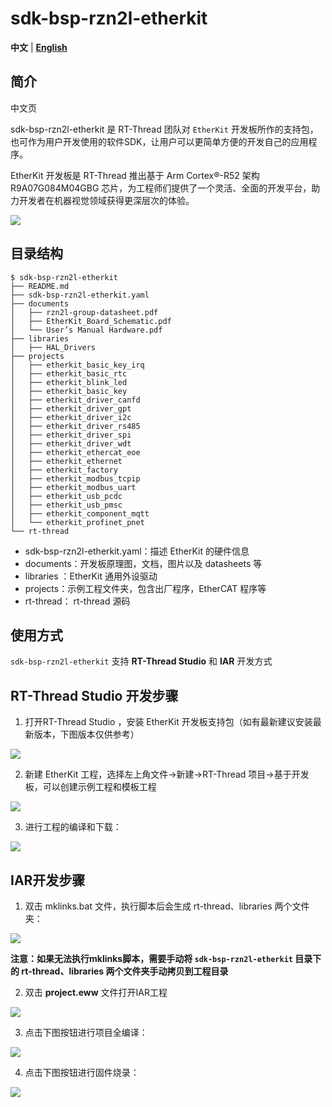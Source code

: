 # sdk-bsp-rzn2l-etherkit

**中文** | [**English**](./README.md)

## 简介

中文页

sdk-bsp-rzn2l-etherkit 是 RT-Thread 团队对 `EtherKit`  开发板所作的支持包，也可作为用户开发使用的软件SDK，让用户可以更简单方便的开发自己的应用程序。

EtherKit  开发板是 RT-Thread 推出基于 Arm Cortex®-R52 架构 R9A07G084M04GBG 芯片，为工程师们提供了一个灵活、全面的开发平台，助力开发者在机器视觉领域获得更深层次的体验。

![](docs/figures/big.png)

## 目录结构

```
$ sdk-bsp-rzn2l-etherkit
├── README.md
├── sdk-bsp-rzn2l-etherkit.yaml
├── documents
│   ├── rzn2l-group-datasheet.pdf
│   ├── EtherKit_Board_Schematic.pdf
│   └── User’s Manual Hardware.pdf
├── libraries
│   ├── HAL_Drivers
├── projects
│   ├── etherkit_basic_key_irq
│   ├── etherkit_basic_rtc
│   ├── etherkit_blink_led
│   ├── etherkit_basic_key
│   ├── etherkit_driver_canfd
│   ├── etherkit_driver_gpt
│   ├── etherkit_driver_i2c
│   ├── etherkit_driver_rs485
│   ├── etherkit_driver_spi
│   ├── etherkit_driver_wdt
│   ├── etherkit_ethercat_eoe
│   ├── etherkit_ethernet
│   ├── etherkit_factory
│   ├── etherkit_modbus_tcpip
│   ├── etherkit_modbus_uart
│   ├── etherkit_usb_pcdc
│   ├── etherkit_usb_pmsc
│   ├── etherkit_component_mqtt
│   └── etherkit_profinet_pnet
└── rt-thread
```

- sdk-bsp-rzn2l-etherkit.yaml：描述 EtherKit 的硬件信息
- documents：开发板原理图，文档，图片以及 datasheets 等
- libraries ：EtherKit 通用外设驱动
- projects：示例工程文件夹，包含出厂程序，EtherCAT 程序等
- rt-thread： rt-thread 源码

## 使用方式

`sdk-bsp-rzn2l-etherkit` 支持 **RT-Thread Studio** 和 **IAR** 开发方式

## **RT-Thread Studio 开发步骤**

1. 打开RT-Thread Studio ，安装 EtherKit 开发板支持包（如有最新建议安装最新版本，下图版本仅供参考）

![](docs/figures/1.png)

2. 新建 EtherKit 工程，选择左上角文件->新建->RT-Thread 项目->基于开发板，可以创建示例工程和模板工程

![](docs/figures/2.png)

3. 进行工程的编译和下载：

![](docs/figures/3.png)

## IAR开发步骤

1. 双击 mklinks.bat 文件，执行脚本后会生成 rt-thread、libraries 两个文件夹：

![](docs/figures/4.png)

**注意：如果无法执行mklinks脚本，需要手动将 `sdk-bsp-rzn2l-etherkit` 目录下的 rt-thread、libraries 两个文件夹手动拷贝到工程目录**

2. 双击 **project.eww** 文件打开IAR工程

![](docs/figures/5.png)

3. 点击下图按钮进行项目全编译：

![](docs/figures/6.png)

4. 点击下图按钮进行固件烧录：

![](docs/figures/7.png)
